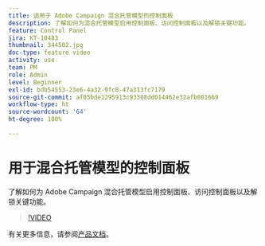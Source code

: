 ```yaml
---
title: 适用于 Adobe Campaign 混合托管模型的控制面板
description: 了解如何为混合托管模型启用控制面板、访问控制面板以及解锁关键功能。
feature: Control Panel
jira: KT-10483
thumbnail: 344502.jpg
doc-type: feature video
activity: use
team: PM
role: Admin
level: Beginner
exl-id: bdb54553-23e6-4a32-9fc8-47a313fc7179
source-git-commit: af05bde1295913c93388dd014462e32afb081669
workflow-type: ht
source-wordcount: '64'
ht-degree: 100%

---
```


# 用于混合托管模型的控制面板

了解如何为 Adobe Campaign 混合托管模型启用控制面板、访问控制面板以及解锁关键功能。

>[!VIDEO](https://video.tv.adobe.com/v/344502?quality=12&learn=0n)

有关更多信息，请参阅[产品文档](https://experienceleague.adobe.com/docs/control-panel/using/performance-monitoring/external-accounts.html?lang=zh-Hans)。
